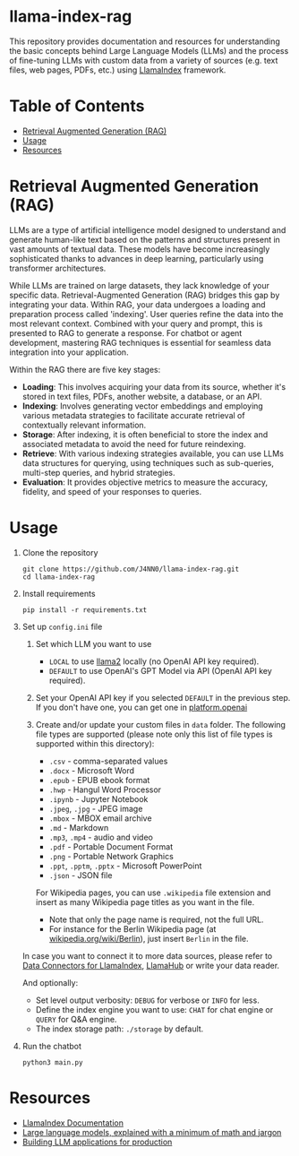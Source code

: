 # llama-index-rag

This repository provides documentation and resources for understanding the basic concepts behind Large Language Models (LLMs) and the process of fine-tuning LLMs with custom data from a variety of sources (e.g. text files, web pages, PDFs, etc.) using [LlamaIndex](https://www.llamaindex.ai/) framework.

# Table of Contents

- [Retrieval Augmented Generation (RAG)](#retrieval-augmented-generation-rag)
- [Usage](#usage)
- [Resources](#resources)

# Retrieval Augmented Generation (RAG)

LLMs are a type of artificial intelligence model designed to understand and generate human-like text based on the patterns and structures present in vast amounts of textual data. These models have become increasingly sophisticated thanks to advances in deep learning, particularly using transformer architectures.

While LLMs are trained on large datasets, they lack knowledge of your specific data. Retrieval-Augmented Generation (RAG) bridges this gap by integrating your data. Within RAG, your data undergoes a loading and preparation process called 'indexing'. User queries refine the data into the most relevant context. Combined with your query and prompt, this is presented to RAG to generate a response. For chatbot or agent development, mastering RAG techniques is essential for seamless data integration into your application.

Within the RAG there are five key stages:
- **Loading**: This involves acquiring your data from its source, whether it's stored in text files, PDFs, another website, a database, or an API.
- **Indexing**: Involves generating vector embeddings and employing various metadata strategies to facilitate accurate retrieval of contextually relevant information.
- **Storage**: After indexing, it is often beneficial to store the index and associated metadata to avoid the need for future reindexing.
- **Retrieve**: With various indexing strategies available, you can use LLMs data structures for querying, using techniques such as sub-queries, multi-step queries, and hybrid strategies.
- **Evaluation**: It provides objective metrics to measure the accuracy, fidelity, and speed of your responses to queries.

# Usage

1. Clone the repository

       git clone https://github.com/J4NN0/llama-index-rag.git
       cd llama-index-rag

2. Install requirements

       pip install -r requirements.txt

3. Set up `config.ini` file
   1. Set which LLM you want to use
       - `LOCAL` to use [llama2](https://huggingface.co/TheBloke/Llama-2-7B-Chat-GGML/blob/main/llama-2-7b-chat.ggmlv3.q8_0.bin) locally (no OpenAI API key required).
       - `DEFAULT` to use OpenAI's GPT Model via API (OpenAI API key required).
   2. Set your OpenAI API key if you selected `DEFAULT` in the previous step. If you don't have one, you can get one in [platform.openai](https://platform.openai.com/api-keys)
   3. Create and/or update your custom files in `data` folder. The following file types are supported (please note only this list of file types is supported within this directory):
       - `.csv` - comma-separated values 
       - `.docx` - Microsoft Word 
       - `.epub` - EPUB ebook format 
       - `.hwp` - Hangul Word Processor 
       - `.ipynb` - Jupyter Notebook 
       - `.jpeg`, `.jpg` - JPEG image 
       - `.mbox` - MBOX email archive 
       - `.md` - Markdown 
       - `.mp3`, `.mp4` - audio and video 
       - `.pdf` - Portable Document Format 
       - `.png` - Portable Network Graphics 
       - `.ppt`, `.pptm`, `.pptx` - Microsoft PowerPoint
       - `.json` - JSON file

      For Wikipedia pages, you can use `.wikipedia` file extension and insert as many Wikipedia page titles as you want in the file. 
       - Note that only the page name is required, not the full URL.
       - For instance for the Berlin Wikipedia page (at [wikipedia.org/wiki/Berlin](https://en.wikipedia.org/wiki/Berlin)), just insert `Berlin` in the file.

     In case you want to connect it to more data sources, please refer to [Data Connectors for LlamaIndex](https://docs.llamaindex.ai/en/stable/api_reference/readers.html#classes), [LlamaHub](https://llamahub.ai/) or write your data reader.

   And optionally:
      - Set level output verbosity: `DEBUG` for verbose or `INFO` for less.
      - Define the index engine you want to use: `CHAT` for chat engine or `QUERY` for Q&A engine.
      - The index storage path: `./storage` by default.

4. Run the chatbot

       python3 main.py

# Resources

- [LlamaIndex Documentation](https://docs.llamaindex.ai/en/stable/index.html#)
- [Large language models, explained with a minimum of math and jargon](https://seantrott.substack.com/p/large-language-models-explained)
- [Building LLM applications for production](https://huyenchip.com/2023/04/11/llm-engineering.html)
